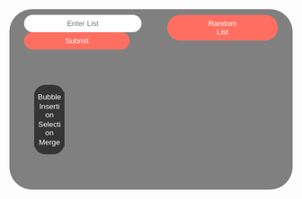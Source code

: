 <style>
.listContainer{
    display:flex;
    flex-direction: row;
}
.tester {
    animation-duration: 3s;
    /* animation-name: switch; */
    margin: auto;
    margin-top: 10em;
    background: lightgray;
    width: 5em;
    height: 5em;
    border-radius: 20px;
    border-color: gray;
    border-width: 1px;
    border-style: solid;
    color:black;
    justify-content: center;
    align-items: center;
    display:flex;
}
@keyframes switch {
  0% {
    /* order: 0; */
    transform: translate(0px, 0px);
  }
  50% {
    transform: translate(-262px, -50px);
    /* transform: translateX(-250px); */
  }
  100% {
    /* order: 2; */
    transform: translate(-540px, 0px);
  }
}
.container{
    background: gray;
    border-radius: 40px;
    border-color: gray;
    border-width: 1px;
    border-style: solid;
    height: 20rem;
    display:flex;
    justify-content: center;
    align-items: center;
    flex-direction: column;
}
.topContainer{
    background: gray;
    border-radius: 20px;
    border-color: gray;
    border-width: 1px;
    border-style: solid;
    width: 90%;
    margin-top: 1.5%;
    display: flex;
    flex-direction: row;
    justify-content: space-between;
}
.bottomContainer{
    width: 90%;
    flex-direction: row;
    display: flex;
    flex: 2;
}
.sortContainer{
    flex: 1;
    display: flex;
    justify-content: center;
    align-items: center;
}
.sorts{
    display: flex;
    flex-direction: column;
    height: 50%;
    background: rgb(53, 53, 53);
    justify-content: center;
    border-radius: 20px;
    width: 60%;
}
.button2{
    background: rgb(53, 53, 53);
    color: white;
    outline: none;
    border: none;
}
.button2:hover{
    background: rgb(119, 119, 119);
}
.listContainer{
    flex: 4;
}
.button{
    background: #fe6f61;
    padding: .6em 5.5em;
    cursor: pointer;
    text-align: center;
    text-decoration: none;
    outline: none;
    border: none;
    border-radius: 30px;
    color:white;
}
.button:hover{
    background: #eb6457;
}
.input{
    border:none;
    border-radius: 20px;
    padding:.6em 1.2em;
    text-align: center;
    color:gray;
}
input:focus {
    outline:none;
}

</style>
<div class="container" id="container">
    <div class="topContainer" id="topContainer">
        <div class="leftButtonContainer" id="leftButtonContainer">
            <input id="list" class="input" type="text" placeholder="Enter List">
            <button id="submit" class="button">Submit</button>
        </div>
        <div class="rightButtonContainer" id="rightButtonContainer">
           <button id="randList" class="button" style="right:0%">Random List</button>
        </div>
    </div>
    <div class="bottomContainer" id="bottomContainer">
        <div class="sortContainer" id="sortContainer">
            <div class="sorts" id="sorts">
                <button id="bubbleButton" class="button2">Bubble</button>
                <button id="insertionButton" class="button2">Insertion</button>
                <button id="selectionButton" class="button2">Selection</button>
                <button id="mergeButton" class="button2">Merge</button>
            </div>
        </div>
        <div class="listContainer" id="listContainer">
        </div>
    </div>
<script src="https://ajax.googleapis.com/ajax/libs/jquery/1.7.1/jquery.min.js" type="text/javascript"></script>

<script>

    function makeList(list){
        for (let i in list){
            var item = document.createElement("div");
            item.id = "item" + list[i];
            item.classList.add("tester");
            item.innerHTML = list[i];
            item.style.order = i;
            document.getElementById("listContainer").append(item);
        }
    }

    // var switchFrames = [
    //     { transform: "translate(0px, 0px)" },
    //     { transform: "translate(-262px, -50px)" },
    //     { transform: "translate(-540px, 0px)"}
    // ];

    // var switchFrames2 = [
    //     { transform: "translate(0px, 0px)" },
    //     { transform: "translate(262px, 50px)" },
    //     { transform: "translate(540px, 0px)"}
    // ];

    const switchOptions = {
        duration: 750,
        iterations: 1,
    };

    document.getElementById("listContainer").addEventListener("click", () => {
        var swaps = [12, 11, 13, 5, 12, 5, 11, 5, 13, 6, 12, 6, 11, 6];
        item1 = document.getElementById(`item${swaps[0]}`);
        item2 = document.getElementById(`item${swaps[1]}`)
        Animation(item1, item2).done(function() {StyleShift(item1, item2, swaps)});
    });

    

    var Animation = function (item1, item2) {
        var r = $.Deferred();

        var listContainer = document.getElementById("listContainer")
        listContainerWidth = listContainer.offsetWidth;
        itemDif = item2.style.order - item1.style.order;
        itemLength = listContainer.children.length

        var switchFrames = [
            { transform: `translate(0px, 0px)` },
            { transform: `translate(${ listContainerWidth/itemLength * itemDif/2}px, -50px)` },
            { transform: `translate(${ listContainerWidth/itemLength * itemDif}px, 0px)`}
        ];

        var switchFrames2 = [
            { transform: `translate(0px, 0px)` },
            { transform: `translate(${ -listContainerWidth/itemLength * itemDif/2}px, 50px)` },
            { transform: `translate(${ -listContainerWidth/itemLength * itemDif}px, 0px)`}
        ];

        item1.animate(switchFrames, switchOptions);
        item2.animate(switchFrames2, switchOptions);

        setTimeout(function () {
            r.resolve();
        }, 750);

        return r;
    };

    var StyleShift = function (item1, item2, swaps) {
        temp = item1.style.order;
        item1.style.order = item2.style.order;
        item2.style.order = temp;
        swaps.splice(0,2)
        if(swaps != null){
            item1 = document.getElementById(`item${swaps[0]}`);
            item2 = document.getElementById(`item${swaps[1]}`)
            Animation(item1, item2).done(function() {StyleShift(item1, item2, swaps)});
        }
    };

    makeList([12, 11, 13, 5, 6])


</script>